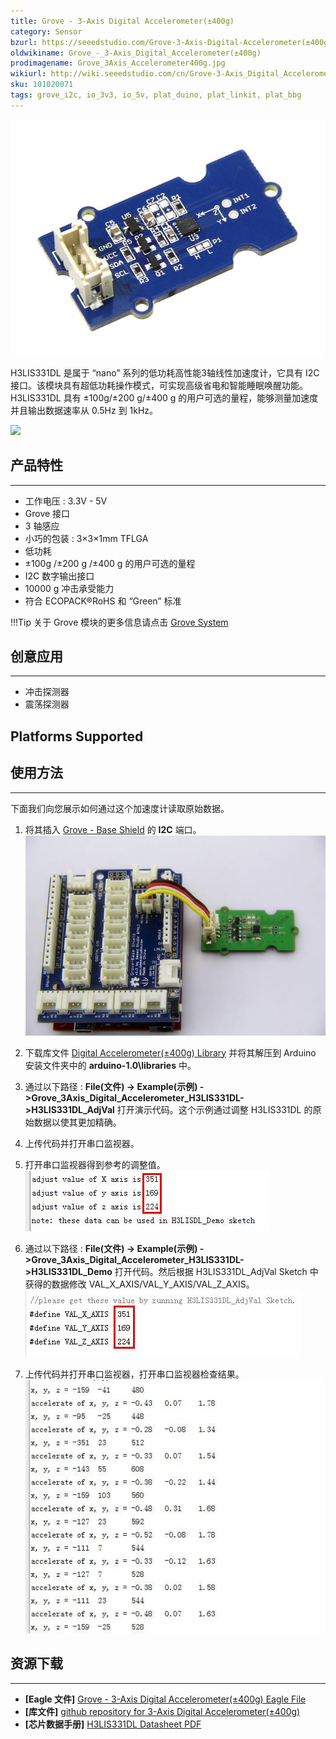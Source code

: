 ```yaml
---
title: Grove - 3-Axis Digital Accelerometer(±400g)
category: Sensor
bzurl: https://seeedstudio.com/Grove-3-Axis-Digital-Accelerometer(±400g)-p-1897.html
oldwikiname: Grove_-_3-Axis_Digital_Accelerometer(±400g)
prodimagename: Grove_3Axis_Accelerometer400g.jpg
wikiurl: http://wiki.seeedstudio.com/cn/Grove-3-Axis_Digital_Accelerometer-400g
sku: 101020071
tags: grove_i2c, io_3v3, io_5v, plat_duino, plat_linkit, plat_bbg
---
```


![](https://raw.githubusercontent.com/SeeedDocument/Grove-3-Axis_Digital_Accelerometer-400g/master/img/Grove_3Axis_Accelerometer400g.jpg)

H3LIS331DL 是属于 “nano” 系列的低功耗高性能3轴线性加速度计，它具有 I2C 接口。该模块具有超低功耗操作模式，可实现高级省电和智能睡眠唤醒功能。H3LIS331DL 具有 ±100g/±200 g/±400 g 的用户可选的量程，能够测量加速度并且输出数据速率从 0.5Hz 到 1kHz。

[![](https://github.com/SeeedDocument/wiki_chinese/raw/master/docs/images/click_to_buy.PNG)](https://item.taobao.com/item.htm?spm=a230r.1.14.11.413793f10ZQExQ&id=531816050963&ns=1&abbucket=1#detail)

## 产品特性
--------

-   工作电压 : 3.3V - 5V
-   Grove 接口
-   3 轴感应
-   小巧的包装 : 3×3×1mm TFLGA
-   低功耗
-   ±100g /±200 g /±400 g 的用户可选的量程
-   I2C 数字输出接口
-   10000 g 冲击承受能力
-   符合 ECOPACK®RoHS 和 “Green” 标准

!!!Tip
    关于 Grove 模块的更多信息请点击 [Grove System](http://wiki.seeedstudio.com/cn/Grove_System/)

## 创意应用
-----------------

-   冲击探测器
-   震荡探测器

Platforms Supported
-------------------

## 使用方法
-----

下面我们向您展示如何通过这个加速度计读取原始数据。

1. 将其插入 [Grove - Base Shield](http://www.seeedstudio.com/depot/grove-base-shield-p-754.html?cPath=132_134) 的 **I2C** 端口。
![](https://raw.githubusercontent.com/SeeedDocument/Grove-3-Axis_Digital_Accelerometer-400g/master/img/Grove-3-Axis_Digital_Accelerometer_connect_BaseBoard.jpg)

2. 下载库文件 [Digital Accelerometer(±400g) Library](https://github.com/Seeed-Studio/Grove_3Axis_Digital_Accelerometer_H3LIS331DL) 并将其解压到 Arduino 安装文件夹中的 **arduino-1.0\\libraries** 中。

3. 通过以下路径 : **File(文件) -> Example(示例) ->Grove_3Axis_Digital_Accelerometer_H3LIS331DL->H3LIS331DL_AdjVal** 打开演示代码。这个示例通过调整 H3LIS331DL 的原始数据以使其更加精确。

4. 上传代码并打开串口监视器。

5. 打开串口监视器得到参考的调整值。
![](https://raw.githubusercontent.com/SeeedDocument/Grove-3-Axis_Digital_Accelerometer-400g/master/img/Adjust_value_of_Accelerometer.jpg)

6. 通过以下路径 : **File(文件) -> Example(示例) ->Grove_3Axis_Digital_Accelerometer_H3LIS331DL->H3LIS331DL_Demo** 打开代码。然后根据 H3LIS331DL_AdjVal Sketch 中获得的数据修改 VAL_X_AXIS/VAL_Y_AXIS/VAL_Z_AXIS。
![](https://raw.githubusercontent.com/SeeedDocument/Grove-3-Axis_Digital_Accelerometer-400g/master/img/Redefine_the_VAL_of_Accelerometer.jpg)

7. 上传代码并打开串口监视器，打开串口监视器检查结果。
![](https://raw.githubusercontent.com/SeeedDocument/Grove-3-Axis_Digital_Accelerometer-400g/master/img/Raw_data_of_H3LIS331DL.jpg)

## 资源下载
---------

-   **[Eagle 文件]** [Grove - 3-Axis Digital Accelerometer(±400g) Eagle File](https://raw.githubusercontent.com/SeeedDocument/Grove-3-Axis_Digital_Accelerometer-400g/master/res/Grove-3-Axis_Digital_Accelerometer-400g-v1.0.zip)
-   **[库文件]** [github repository for 3-Axis Digital Accelerometer(±400g)](https://github.com/Seeed-Studio/Grove_3Axis_Digital_Accelerometer_H3LIS331DL)
-   **[芯片数据手册]** [H3LIS331DL Datasheet PDF](http://www.st.com/web/en/resource/technical/document/datasheet/DM00053090.pdf)


<!-- This Markdown file was created from http://www.seeedstudio.com/wiki/Grove_-_3-Axis_Digital_Accelerometer(±400g) -->
